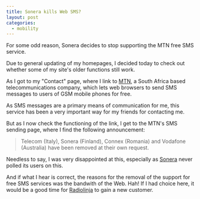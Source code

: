 ```yaml
---
title: Sonera kills Web SMS?
layout: post
categories:
  - mobility
---
```

For some odd reason, Sonera decides to stop supporting the MTN free SMS service.

Due to general updating of my homepages, I decided today to check out whether some of my site's older functions still work.

As I got to my "Contact" page, where I link to [MTN](http://www.mtn.co.za), a South Africa based telecommunications company, which lets web browsers to send SMS messages to users of GSM mobile phones for free.

As SMS messages are a primary means of communication for me, this service has been a very important way for my friends for contacting me.

But as I now check the functioning of the link, I get to the MTN's SMS sending page, where I find the following announcement:

> Telecom (Italy), Sonera (Finland), Connex (Romania) and Vodafone (Australia) have been removed at their own request.

Needless to say, I was very disappointed at this, especially as [Sonera](http://www.sonera.fi) never polled its users on this.

And if what I hear is correct, the reasons for the removal of the support for free SMS services was the bandwith of the Web. Hah! If I had choice here, it would be a good time for [Radiolinja](http://www.radiolinja.fi) to gain a new customer. 
